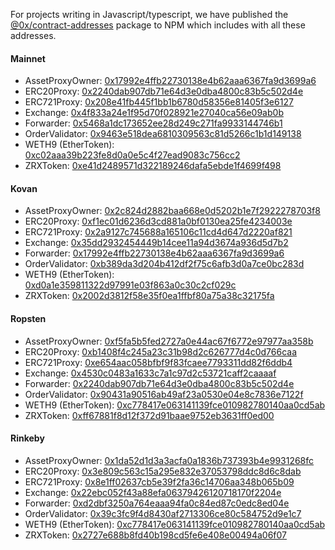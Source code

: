 For projects writing in Javascript/typescript, we have published the [@0x/contract-addresses](https://www.npmjs.com/package/@0x/contract-addresses) package to NPM which includes with all these addresses.

#### Mainnet

-   AssetProxyOwner: [0x17992e4ffb22730138e4b62aaa6367fa9d3699a6](https://etherscan.io/address/0x17992e4ffb22730138e4b62aaa6367fa9d3699a6)
-   ERC20Proxy: [0x2240dab907db71e64d3e0dba4800c83b5c502d4e](https://etherscan.io/address/0x2240dab907db71e64d3e0dba4800c83b5c502d4e)
-   ERC721Proxy: [0x208e41fb445f1bb1b6780d58356e81405f3e6127](https://etherscan.io/address/0x208e41fb445f1bb1b6780d58356e81405f3e6127)
-   Exchange: [0x4f833a24e1f95d70f028921e27040ca56e09ab0b](https://etherscan.io/address/0x4f833a24e1f95d70f028921e27040ca56e09ab0b)
-   Forwarder: [0x5468a1dc173652ee28d249c271fa9933144746b1](https://etherscan.io/address/0x5468a1dc173652ee28d249c271fa9933144746b1)
-   OrderValidator: [0x9463e518dea6810309563c81d5266c1b1d149138](https://etherscan.io/address/0x9463e518dea6810309563c81d5266c1b1d149138)
-   WETH9 (EtherToken): [0xc02aaa39b223fe8d0a0e5c4f27ead9083c756cc2](https://etherscan.io/address/0xc02aaa39b223fe8d0a0e5c4f27ead9083c756cc2)
-   ZRXToken: [0xe41d2489571d322189246dafa5ebde1f4699f498](https://etherscan.io/address/0xE41d2489571d322189246DaFA5ebDe1F4699F498)

#### Kovan

-   AssetProxyOwner: [0x2c824d2882baa668e0d5202b1e7f2922278703f8](https://kovan.etherscan.io/address/0x2c824d2882baa668e0d5202b1e7f2922278703f8)
-   ERC20Proxy: [0xf1ec01d6236d3cd881a0bf0130ea25fe4234003e](https://kovan.etherscan.io/address/0xf1ec01d6236d3cd881a0bf0130ea25fe4234003e)
-   ERC721Proxy: [0x2a9127c745688a165106c11cd4d647d2220af821](https://kovan.etherscan.io/address/0x2a9127c745688a165106c11cd4d647d2220af821)
-   Exchange: [0x35dd2932454449b14cee11a94d3674a936d5d7b2](https://kovan.etherscan.io/address/0x35dd2932454449b14cee11a94d3674a936d5d7b2)
-   Forwarder: [0x17992e4ffb22730138e4b62aaa6367fa9d3699a6](https://kovan.etherscan.io/address/0x17992e4ffb22730138e4b62aaa6367fa9d3699a6)
-   OrderValidator: [0xb389da3d204b412df2f75c6afb3d0a7ce0bc283d](https://kovan.etherscan.io/address/0xb389da3d204b412df2f75c6afb3d0a7ce0bc283d)
-   WETH9 (EtherToken): [0xd0a1e359811322d97991e03f863a0c30c2cf029c](https://kovan.etherscan.io/address/0xd0a1e359811322d97991e03f863a0c30c2cf029c)
-   ZRXToken: [0x2002d3812f58e35f0ea1ffbf80a75a38c32175fa](https://kovan.etherscan.io/address/0x2002d3812f58e35f0ea1ffbf80a75a38c32175fa)

#### Ropsten

-   AssetProxyOwner: [0xf5fa5b5fed2727a0e44ac67f6772e97977aa358b](https://ropsten.etherscan.io/address/0xf5fa5b5fed2727a0e44ac67f6772e97977aa358b)
-   ERC20Proxy: [0xb1408f4c245a23c31b98d2c626777d4c0d766caa](https://ropsten.etherscan.io/address/0xb1408f4c245a23c31b98d2c626777d4c0d766caa)
-   ERC721Proxy: [0xe654aac058bfbf9f83fcaee7793311dd82f6ddb4](https://ropsten.etherscan.io/address/0xe654aac058bfbf9f83fcaee7793311dd82f6ddb4)
-   Exchange: [0x4530c0483a1633c7a1c97d2c53721caff2caaaaf](https://ropsten.etherscan.io/address/0x4530c0483a1633c7a1c97d2c53721caff2caaaaf)
-   Forwarder: [0x2240dab907db71e64d3e0dba4800c83b5c502d4e](https://ropsten.etherscan.io/address/0x2240dab907db71e64d3e0dba4800c83b5c502d4e)
-   OrderValidator: [0x90431a90516ab49af23a0530e04e8c7836e7122f](https://ropsten.etherscan.io/address/0x90431a90516ab49af23a0530e04e8c7836e7122f)
-   WETH9 (EtherToken): [0xc778417e063141139fce010982780140aa0cd5ab](https://ropsten.etherscan.io/address/0xc778417e063141139fce010982780140aa0cd5ab)
-   ZRXToken: [0xff67881f8d12f372d91baae9752eb3631ff0ed00](https://ropsten.etherscan.io/address/0xff67881f8d12f372d91baae9752eb3631ff0ed00)

#### Rinkeby

-   AssetProxyOwner: [0x1da52d1d3a3acfa0a1836b737393b4e9931268fc](https://rinkeby.etherscan.io/address/0x1da52d1d3a3acfa0a1836b737393b4e9931268fc)
-   ERC20Proxy: [0x3e809c563c15a295e832e37053798ddc8d6c8dab](https://rinkeby.etherscan.io/address/0x3e809c563c15a295e832e37053798ddc8d6c8dab)
-   ERC721Proxy: [0x8e1ff02637cb5e39f2fa36c14706aa348b065b09](https://rinkeby.etherscan.io/address/0x8e1ff02637cb5e39f2fa36c14706aa348b065b09)
-   Exchange: [0x22ebc052f43a88efa06379426120718170f2204e](https://rinkeby.etherscan.io/address/0x22ebc052f43a88efa06379426120718170f2204e)
-   Forwarder: [0xd2dbf3250a764eaaa94fa0c84ed87c0edc8ed04e](https://rinkeby.etherscan.io/address/0xd2dbf3250a764eaaa94fa0c84ed87c0edc8ed04e)
-   OrderValidator: [0x39c3fc9f4d8430af2713306ce80c584752d9e1c7](https://rinkeby.etherscan.io/address/0x39c3fc9f4d8430af2713306ce80c584752d9e1c7)
-   WETH9 (EtherToken): [0xc778417e063141139fce010982780140aa0cd5ab](https://rinkeby.etherscan.io/address/0xc778417e063141139fce010982780140aa0cd5ab)
-   ZRXToken: [0x2727e688b8fd40b198cd5fe6e408e00494a06f07](https://rinkeby.etherscan.io/address/0x2727e688b8fd40b198cd5fe6e408e00494a06f07)
